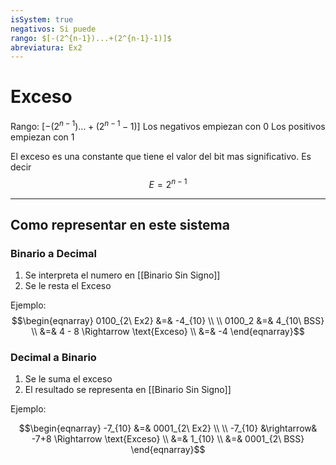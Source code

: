 ```yaml
---
isSystem: true
negativos: Si puede
rango: $[-(2^{n-1})...+(2^{n-1}-1)]$
abreviatura: Ex2
---
```

# Exceso

Rango: $[-(2^{n-1})...+(2^{n-1}-1)]$
Los negativos empiezan con 0
Los positivos empiezan con 1

El exceso es una constante que tiene el valor del bit mas significativo. Es decir
$$E=2^{n-1}$$

---

## Como representar en este sistema

### Binario a Decimal

1. Se interpreta el numero en [[Binario Sin Signo]]
2. Se le resta el Exceso

Ejemplo:
$$\begin{eqnarray}
0100_{2\ Ex2} &=& -4_{10} \\
\\
0100_2 &=& 4_{10\ BSS} \\
&=& 4 - 8 \Rightarrow \text{Exceso} \\
&=& -4
\end{eqnarray}$$

### Decimal a Binario

1. Se le suma el exceso
2. El resultado se representa en [[Binario Sin Signo]]

Ejemplo:

$$\begin{eqnarray}
-7_{10} &=& 0001_{2\ Ex2} \\
\\
-7_{10} &\rightarrow& -7+8 \Rightarrow \text{Exceso} \\
&=& 1_{10} \\
&=& 0001_{2\ BSS}
\end{eqnarray}$$
